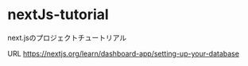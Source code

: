 # nextJs-tutorial

next.jsのプロジェクトチュートリアル

URL
https://nextjs.org/learn/dashboard-app/setting-up-your-database
